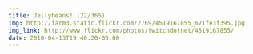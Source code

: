 ```yaml
---
title: Jellybeans! (22/365) 
img: http://farm3.static.flickr.com/2769/4519167855_621fe3f395.jpg 
img_link: http://www.flickr.com/photos/twitchdotnet/4519167855/ 
date: 2010-04-13T19:40:20-05:00 
---
```

